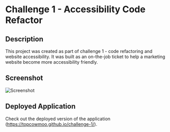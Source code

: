 # Challenge 1 - Accessibility Code  Refactor

## Description

This project was created as part of challenge 1 - code refactoring and website accessibility. It was built as an on-the-job ticket to help a marketing website become more accessibility friendly.

## Screenshot

![Screenshot](https://github.com/topcowmoo/challenge-1/assets/149528212/8927b094-a4c3-477b-b4ee-1fa04e89fd14)


## Deployed Application

Check out the deployed version of the application (https://topcowmoo.github.io/challenge-1/).

